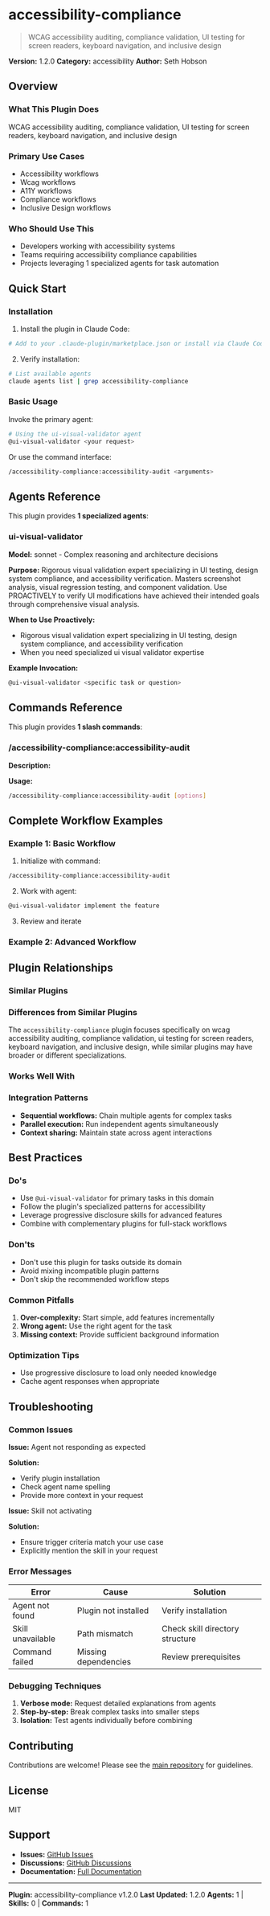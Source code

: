 # accessibility-compliance

> WCAG accessibility auditing, compliance validation, UI testing for screen readers, keyboard navigation, and inclusive design

**Version:** 1.2.0
**Category:** accessibility
**Author:** Seth Hobson

## Overview

### What This Plugin Does

WCAG accessibility auditing, compliance validation, UI testing for screen readers, keyboard navigation, and inclusive design

### Primary Use Cases

- Accessibility workflows
- Wcag workflows
- A11Y workflows
- Compliance workflows
- Inclusive Design workflows

### Who Should Use This

- Developers working with accessibility systems
- Teams requiring accessibility compliance capabilities
- Projects leveraging 1 specialized agents for task automation

## Quick Start

### Installation

1. Install the plugin in Claude Code:
```bash
# Add to your .claude-plugin/marketplace.json or install via Claude Code CLI
```

2. Verify installation:
```bash
# List available agents
claude agents list | grep accessibility-compliance
```

### Basic Usage

Invoke the primary agent:
```bash
# Using the ui-visual-validator agent
@ui-visual-validator <your request>
```

Or use the command interface:
```bash
/accessibility-compliance:accessibility-audit <arguments>
```

## Agents Reference

This plugin provides **1 specialized agents**:

### ui-visual-validator

**Model:** sonnet - Complex reasoning and architecture decisions

**Purpose:** Rigorous visual validation expert specializing in UI testing, design system compliance, and accessibility verification. Masters screenshot analysis, visual regression testing, and component validation. Use PROACTIVELY to verify UI modifications have achieved their intended goals through comprehensive visual analysis.

**When to Use Proactively:**
- Rigorous visual validation expert specializing in UI testing, design system compliance, and accessibility verification
- When you need specialized ui visual validator expertise

**Example Invocation:**
```bash
@ui-visual-validator <specific task or question>
```

## Commands Reference

This plugin provides **1 slash commands**:

### /accessibility-compliance:accessibility-audit

**Description:** 

**Usage:**
```bash
/accessibility-compliance:accessibility-audit [options]
```

## Complete Workflow Examples

### Example 1: Basic Workflow

1. Initialize with command:
```bash
/accessibility-compliance:accessibility-audit
```

2. Work with agent:
```bash
@ui-visual-validator implement the feature
```

3. Review and iterate

### Example 2: Advanced Workflow


## Plugin Relationships

### Similar Plugins


### Differences from Similar Plugins

The `accessibility-compliance` plugin focuses specifically on wcag accessibility auditing, compliance validation, ui testing for screen readers, keyboard navigation, and inclusive design, while similar plugins may have broader or different specializations.

### Works Well With


### Integration Patterns

- **Sequential workflows:** Chain multiple agents for complex tasks
- **Parallel execution:** Run independent agents simultaneously
- **Context sharing:** Maintain state across agent interactions

## Best Practices

### Do's

- Use `@ui-visual-validator` for primary tasks in this domain
- Follow the plugin's specialized patterns for accessibility
- Leverage progressive disclosure skills for advanced features
- Combine with complementary plugins for full-stack workflows

### Don'ts

- Don't use this plugin for tasks outside its domain
- Avoid mixing incompatible plugin patterns
- Don't skip the recommended workflow steps

### Common Pitfalls

1. **Over-complexity:** Start simple, add features incrementally
2. **Wrong agent:** Use the right agent for the task
3. **Missing context:** Provide sufficient background information

### Optimization Tips

- Use progressive disclosure to load only needed knowledge
- Cache agent responses when appropriate

## Troubleshooting

### Common Issues

**Issue:** Agent not responding as expected

**Solution:**
- Verify plugin installation
- Check agent name spelling
- Provide more context in your request

**Issue:** Skill not activating

**Solution:**
- Ensure trigger criteria match your use case
- Explicitly mention the skill in your request

### Error Messages


| Error | Cause | Solution |
|-------|-------|----------|
| Agent not found | Plugin not installed | Verify installation |
| Skill unavailable | Path mismatch | Check skill directory structure |
| Command failed | Missing dependencies | Review prerequisites |

### Debugging Techniques

1. **Verbose mode:** Request detailed explanations from agents
2. **Step-by-step:** Break complex tasks into smaller steps
3. **Isolation:** Test agents individually before combining


## Contributing

Contributions are welcome! Please see the [main repository](https://github.com/wshobson/agents) for guidelines.

## License

MIT

## Support

- **Issues:** [GitHub Issues](https://github.com/wshobson/agents/issues)
- **Discussions:** [GitHub Discussions](https://github.com/wshobson/agents/discussions)
- **Documentation:** [Full Documentation](https://github.com/wshobson/agents)

---

**Plugin:** accessibility-compliance v1.2.0
**Last Updated:** 1.2.0
**Agents:** 1 | **Skills:** 0 | **Commands:** 1
